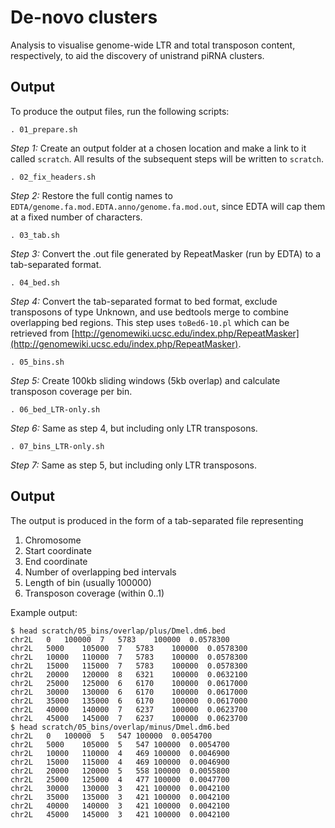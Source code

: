 # De-novo clusters

Analysis to visualise genome-wide LTR and total transposon content, respectively, to aid the discovery of unistrand piRNA clusters.

## Output
To produce the output files, run the following scripts:

```
. 01_prepare.sh
```
*Step 1:* Create an output folder at a chosen location and make a link to it called `scratch`. All results of the subsequent steps will be written to `scratch`.

```
. 02_fix_headers.sh
```
*Step 2:* Restore the full contig names to `EDTA/genome.fa.mod.EDTA.anno/genome.fa.mod.out`, since EDTA will cap them at a fixed number of characters.

```
. 03_tab.sh
```
*Step 3:* Convert the .out file generated by RepeatMasker (run by EDTA) to a tab-separated format.

```
. 04_bed.sh
```
*Step 4:* Convert the tab-separated format to bed format, exclude transposons of type Unknown, and use bedtools merge to combine overlapping bed regions. This step uses `toBed6-10.pl` which can be retrieved from [http://genomewiki.ucsc.edu/index.php/RepeatMasker](http://genomewiki.ucsc.edu/index.php/RepeatMasker).

```
. 05_bins.sh
```
*Step 5:* Create 100kb sliding windows (5kb overlap) and calculate transposon coverage per bin.

```
. 06_bed_LTR-only.sh
```
*Step 6:* Same as step 4, but including only LTR transposons.

```
. 07_bins_LTR-only.sh
```
*Step 7:* Same as step 5, but including only LTR transposons.

## Output

The output is produced in the form of a tab-separated file representing
1. Chromosome
2. Start coordinate
3. End coordinate
4. Number of overlapping bed intervals
5. Length of bin (usually 100000)
6. Transposon coverage (within 0..1)

Example output:
```
$ head scratch/05_bins/overlap/plus/Dmel.dm6.bed 
chr2L	0	100000	7	5783	100000	0.0578300
chr2L	5000	105000	7	5783	100000	0.0578300
chr2L	10000	110000	7	5783	100000	0.0578300
chr2L	15000	115000	7	5783	100000	0.0578300
chr2L	20000	120000	8	6321	100000	0.0632100
chr2L	25000	125000	6	6170	100000	0.0617000
chr2L	30000	130000	6	6170	100000	0.0617000
chr2L	35000	135000	6	6170	100000	0.0617000
chr2L	40000	140000	7	6237	100000	0.0623700
chr2L	45000	145000	7	6237	100000	0.0623700
$ head scratch/05_bins/overlap/minus/Dmel.dm6.bed 
chr2L	0	100000	5	547	100000	0.0054700
chr2L	5000	105000	5	547	100000	0.0054700
chr2L	10000	110000	4	469	100000	0.0046900
chr2L	15000	115000	4	469	100000	0.0046900
chr2L	20000	120000	5	558	100000	0.0055800
chr2L	25000	125000	4	477	100000	0.0047700
chr2L	30000	130000	3	421	100000	0.0042100
chr2L	35000	135000	3	421	100000	0.0042100
chr2L	40000	140000	3	421	100000	0.0042100
chr2L	45000	145000	3	421	100000	0.0042100
```
